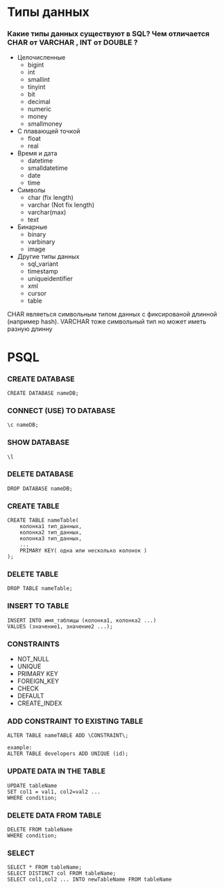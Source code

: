 # Типы данных

### Какие типы данных существуют в SQL? Чем отличается CHAR от VARCHAR , INT от DOUBLE ?

- Целочисленные
    - bigint
    - int
    - smallint
    - tinyint
    - bit
    - decimal
    - numeric
    - money
    - smallmoney
- С плавающей точкой
    - float
    - real
- Время и дата
    - datetime
    - smalldatetime
    - date
    - time
- Символы
    - char (fix length)
    - varchar (Not fix length)
    - varchar(max)
    - text
- Бинарные
    - binary
    - varbinary
    - image
- Другие типы данных
    - sql_variant
    - timestamp
    - uniqueidentifier
    - xml
    - cursor
    - table

CHAR являеться символьным типом данных с фиксированой длинной (например hash). VARCHAR  тоже символьный тип но может иметь разную длинну

# PSQL 

### CREATE DATABASE
    CREATE DATABASE nameDB;
### CONNECT (USE) TO DATABASE
    \c nameDB;
### SHOW DATABASE
    \l
### DELETE DATABASE
    DROP DATABASE nameDB;
### CREATE TABLE
    CREATE TABLE nameTable(
        колонка1 тип_данных,
        колонка2 тип_данных,
        колонка3 тип_данных,
        ...
        PRIMARY KEY( одна или несколько колонок )
    );
### DELETE TABLE
    DROP TABLE nameTable;
### INSERT TO TABLE
    INSERT INTO имя_таблицы (колонка1, колонка2 ...)
    VALUES (значение1, значение2 ...);
### CONSTRAINTS
- NOT_NULL
- UNIQUE
- PRIMARY KEY
- FOREIGN_KEY
- CHECK
- DEFAULT
- CREATE_INDEX

### ADD CONSTRAINT TO EXISTING TABLE
    ALTER TABLE nameTABLE ADD \CONSTRAINT\;

    example:
    ALTER TABLE developers ADD UNIQUE (id);
### UPDATE DATA IN THE TABLE
    UPDATE tableName
    SET col1 = val1, col2=val2 ...
    WHERE condition;
### DELETE DATA FROM TABLE
    DELETE FROM tableName
    WHERE condition;

### SELECT
    SELECT * FROM tableName;
    SELECT DISTINCT col FROM tableName;
    SELECT col1,col2 ... INTO newTableName FROM tableName
    